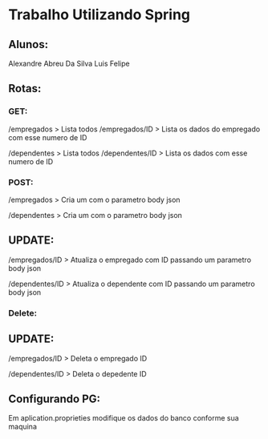 # Trabalho Utilizando Spring

## Alunos:
Alexandre Abreu Da Silva
Luis Felipe

## Rotas:

### GET:
/empregados > Lista todos 
/empregados/ID > Lista os dados do empregado com esse numero de ID

/dependentes > Lista todos 
/dependentes/ID > Lista os dados com esse numero de ID

### POST:
/empregados > Cria um com o parametro body json

/dependentes > Cria um com o parametro body json

## UPDATE:

/empregados/ID > Atualiza o empregado com ID passando um parametro body json

/dependentes/ID > Atualiza o dependente com ID passando um parametro body json

### Delete:

## UPDATE:

/empregados/ID > Deleta o empregado ID

/dependentes/ID > Deleta o depedente ID

## Configurando PG:
Em aplication.proprieties modifique os dados do banco conforme sua maquina 
